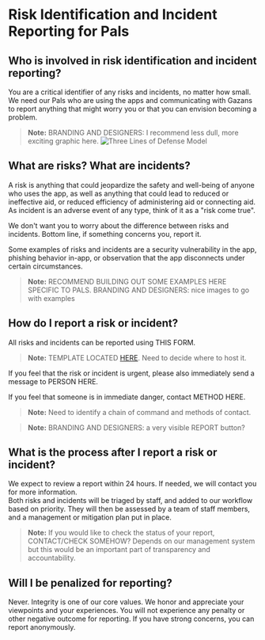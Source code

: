 # Risk Identification and Incident Reporting for Pals

## Who is involved in risk identification and incident reporting?
You are a critical identifier of any risks and incidents, no matter how small. We need our Pals who are using the apps and communicating with Gazans to report anything that might worry you or that you can envision becoming a problem. 

> **Note:**  BRANDING AND DESIGNERS: I recommend less dull, more exciting graphic here.
![Three Lines of Defense Model](https://www.logicmanager.com/wp-content/uploads/2023/10/3lod-infographic.png)

## What are risks? What are incidents?
A risk is anything that could jeopardize the safety and well-being of anyone who uses the app, as well as anything that could lead to reduced or ineffective aid, or reduced efficiency of administering aid or connecting aid. As incident is an adverse event of any type, think of it as a "risk come true".

We don't want you to worry about the difference between risks and incidents. Bottom line, if something concerns you, report it. 

Some examples of risks and incidents are a security vulnerability in the app, phishing behavior in-app, or observation that the app disconnects under certain circumstances.  

> **Note:** RECOMMEND BUILDING OUT SOME EXAMPLES HERE SPECIFIC TO PALS. BRANDING AND DESIGNERS: nice images to go with examples

## How do I report a risk or incident?  
All risks and incidents can be reported using THIS FORM. 
> **Note:**  TEMPLATE LOCATED [HERE](ES_Reporting.md). Need to decide where to host it.  

If you feel that the risk or incident is urgent, please also immediately send a message to PERSON HERE.  

If you feel that someone is in immediate danger, contact METHOD HERE. 
> **Note:** Need to identify a chain of command and methods of contact. 

> **Note:** BRANDING AND DESIGNERS: a very visible REPORT button?  

## What is the process after I report a risk or incident?   
We expect to review a report within 24 hours. If needed, we will contact you for more information.   
Both risks and incidents will be triaged by staff, and added to our workflow based on priority. They will then be assessed by a team of staff members, and a management or mitigation plan put in place.  

> **Note:**  If you would like to check the status of your report, CONTACT/CHECK SOMEHOW? Depends on our management system but this would be an important part of transparency and accountability.   

## Will I be penalized for reporting?  
Never. Integrity is one of our core values. We honor and appreciate your viewpoints and your experiences. You will not experience any penalty or other negative outcome for reporting. If you have strong concerns, you can report anonymously. 


